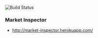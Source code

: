 ![Build Status](https://travis-ci.org/n8rzz/marketInspector.svg?branch=release)

### Market Inspector

- http://market-inspector.herokuapp.com/

